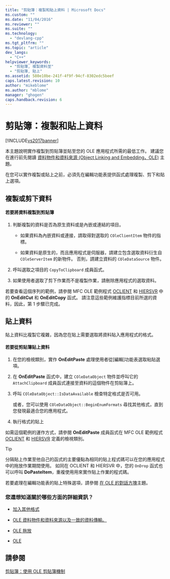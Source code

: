 ```yaml
---
title: "剪貼簿：複製和貼上資料 | Microsoft Docs"
ms.custom: ""
ms.date: "11/04/2016"
ms.reviewer: ""
ms.suite: ""
ms.technology: 
  - "devlang-cpp"
ms.tgt_pltfrm: ""
ms.topic: "article"
dev_langs: 
  - "C++"
helpviewer_keywords: 
  - "剪貼簿, 複製資料至"
  - "剪貼簿, 貼上"
ms.assetid: 580e10be-241f-4f9f-94cf-8302edc5beef
caps.latest.revision: 10
author: "mikeblome"
ms.author: "mblome"
manager: "ghogen"
caps.handback.revision: 6
---
```

# 剪貼簿：複製和貼上資料
[!INCLUDE[vs2017banner](../assembler/inline/includes/vs2017banner.md)]

本主題說明實作複製到剪貼簿並貼至您的 OLE 應用程式所需的最低工作。  建議您在進行前先閱讀 [資料物件和資料來源 \(Object Linking and Embedding，OLE\)](../mfc/data-objects-and-data-sources-ole.md) 主題。  
  
 在您可以實作複製或貼上之前，必須先在編輯功能表提供函式處理複製、剪下和貼上選項。  
  
##  <a name="_core_copying_or_cutting_data"></a> 複製或剪下資料  
  
#### 若要將資料複製到剪貼簿  
  
1.  判斷複製的資料是否為原生資料或是內嵌或連結的項目。  
  
    -   如果資料為內嵌資料或連接，請取得對選取的 `COleClientItem` 物件的指標。  
  
    -   如果資料是原生的，而且應用程式是伺服器，請建立包含選取資料衍生自 `COleServerItem` 的新物件。  否則，請建立資料的 `COleDataSource` 物件。  
  
2.  呼叫選取之項目的 `CopyToClipboard` 成員函式。  
  
3.  如果使用者選取了剪下作業而不是複製作業，請刪除應用程式的選取資料。  
  
 若要查看這個序列的範例，請參閱 MFC OLE 範例程式 [OCLIENT](../top/visual-cpp-samples.md) 和 [HIERSVR](../top/visual-cpp-samples.md) 中的 **OnEditCut** 和 **OnEditCopy** 函式。  請注意這些範例維護指標目前所選的資料，因此，第 1 步驟已完成。  
  
##  <a name="_core_pasting_data"></a> 貼上資料  
 貼上資料比複製它複雜，因為您在貼上需要選取將資料貼入應用程式的格式。  
  
#### 若要從剪貼簿貼上資料  
  
1.  在您的檢視類別，實作 **OnEditPaste** 處理使用者從\[編輯\]功能表選取粘貼選項。  
  
2.  在 **OnEditPaste** 函式中，建立 `COleDataObject` 物件並呼叫它的 `AttachClipboard` 成員函式連接至資料的這個物件在剪貼簿上。  
  
3.  呼叫 `COleDataObject::IsDataAvailable` 檢查特定格式是否可用。  
  
     或者，您可以使用 `COleDataObject::BeginEnumFormats` 尋找其他格式，直到您發現最適合您的應用程式。  
  
4.  執行格式的貼上  
  
 如需這個範例的運作方式，請參閱 **OnEditPaste** 成員函式在 MFC OLE 範例程式 [OCLIENT](../top/visual-cpp-samples.md) 和 [HIERSVR](../top/visual-cpp-samples.md) 定義的檢視類別。  
  
> [!TIP]
>  分隔貼上作業至他自己的函式的主要優點為相同的貼上程式碼可以在您的應用程式中的拖放作業期間使用。  如同在 OCLIENT 和 HIERSVR 中，您的 `OnDrop` 函式也可以呼叫 **DoPasteItem**，重複使用用來實作貼上作業的程式碼。  
  
 若要處理在編輯功能表的貼上特殊選項，請參閱 [在 OLE 的對話方塊](../mfc/dialog-boxes-in-ole.md)主題。  
  
### 您還想知道關於哪些方面的詳細資訊？  
  
-   [加入其他格式](../mfc/clipboard-adding-other-formats.md)  
  
-   [OLE 資料物件和資料來源以及一致的資料傳輸。](../mfc/data-objects-and-data-sources-ole.md)  
  
-   [OLE 拖放](../mfc/drag-and-drop-ole.md)  
  
-   [OLE](../mfc/ole-background.md)  
  
## 請參閱  
 [剪貼簿：使用 OLE 剪貼簿機制](../mfc/clipboard-using-the-ole-clipboard-mechanism.md)